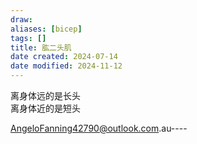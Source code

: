 ```yaml
---
draw:
aliases: [bicep]
tags: []
title: 肱二头肌
date created: 2024-07-14
date modified: 2024-11-12
---
```


离身体远的是长头  
离身体近的是短头

AngeloFanning42790@outlook.com.au----
